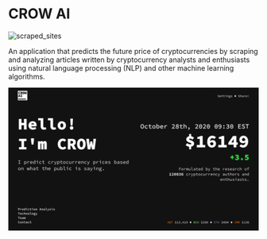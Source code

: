 # CROW AI

![scraped_sites](https://img.shields.io/badge/sites-1-blue)

An application that predicts the future price of cryptocurrencies by scraping and analyzing articles written by cryptocurrency analysts and enthusiasts using natural language processing (NLP) and other machine learning algorithms.

![CROW AI Homepage](homepage.png)